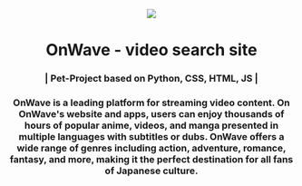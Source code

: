 <p align="center">
  <img align="center" src="https://i.imgur.com/5V3SmUg.png">
</p>
<h1 align="center">OnWave - video search site</h1>
<h3 align="center">| Pet-Project based on Python, CSS, HTML, JS |</h3>
<h3 align="center">
  OnWave is a leading platform for streaming video content. On OnWave's website and apps, users can enjoy thousands of hours of popular anime, videos, and manga presented in multiple languages with subtitles or dubs. OnWave offers a wide range of genres including action, adventure, romance, fantasy, and more, making it the perfect destination for all fans of Japanese culture.
</h3>
